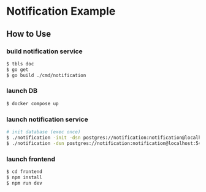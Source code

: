 # Notification Example

## How to Use

### build notification service

```bash
$ tbls doc
$ go get
$ go build ./cmd/notification
```

### launch DB

```bash
$ docker compose up
```

### launch notification service

```bash
# init database (exec once)
$ ./notification -init -dsn postgres://notification:notification@localhost:5432/notification?sslmode=disable
$ ./notification -dsn postgres://notification:notification@localhost:5432/notification?sslmode=disable
```

### launch frontend

```bash
$ cd frontend
$ npm install
$ npm run dev
```

